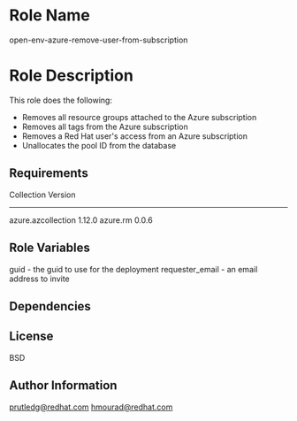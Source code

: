 Role Name
=========

open-env-azure-remove-user-from-subscription

Role Description
================

This role does the following:
- Removes all resource groups attached to the Azure subscription
- Removes all tags from the Azure subscription
- Removes a Red Hat user's access from an Azure subscription
- Unallocates the pool ID from the database

Requirements
------------

Collection         Version
------------------ -------
azure.azcollection 1.12.0
azure.rm           0.0.6

Role Variables
--------------

guid - the guid to use for the deployment
requester_email - an email address to invite

Dependencies
------------

License
-------

BSD

Author Information
------------------
prutledg@redhat.com
hmourad@redhat.com
